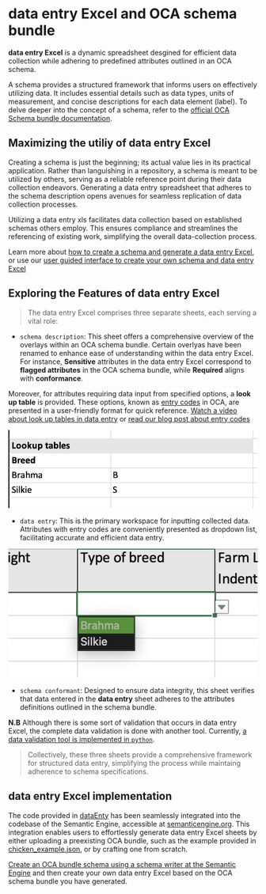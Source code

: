 # data entry Excel and OCA schema bundle

**data entry Excel** is a dynamic spreadsheet desgined for efficient data collection while adhering to predefined attributes outlined in an OCA schema.

A schema provides a structured framework that informs users on effectively utilizing data. It includes essential details such as data types, units of measurement, and concise descriptions for each data element (label). To delve deeper into the concept of a schema, refer to the [official OCA Schema bundle documentation](https://oca.colossi.network/specification/#bundle).

## Maximizing the utiliy of data entry Excel

Creating a schema is just the beginning; its actual value lies in its practical application. Rather than languishing in a repository, a schema is meant to be utilized by others, serving as a reliable reference point during their data collection endeavors. Generating a data entry spreadsheet that adheres to the schema description opens avenues for seamless replication of data collection processes.

Utilizing a data entry xls facilitates data collection based on established schemas others employ. This ensures compliance and streamlines the referencing of existing work, simplifying the overall data-collection process.

Learn more about [how to create a schema and generate a data entry Excel](https://agrifooddatacanada.github.io/OCA_training_pathway/), or use our [user guided interface to create your own schema and data entry Excel](https://semanticengine.org)

## Exploring the Features of data entry Excel

> The data entry Excel comprises three separate sheets, each serving a vital role:

- `schema description`: This sheet offers a comprehensive overview of the overlays within an OCA schema bundle. Certain overlyas have been renamed to enhance ease of understanding within the data entry Excel. For instance, **Sensitive** attributes in the data entry Excel correspond to **flagged attributes** in the OCA schema bundle, while **Required** aligns with **conformance**.

Moreover, for attributes requiring data input from specified options, a **look up table** is provided. These options, known as [entry codes](https://oca.colossi.network/specification/#entry-code-overlay) in OCA, are presented in a user-friendly format for quick reference. [Watch a video about look up tables in data entry](https://www.youtube.com/watch?v=T-Uzr3p41SM) or [read our blog post about entry codes](https://agrifooddatacanada.ca/streamlining-data-integrity-the-role-of-entry-codes-in-data-entry/)

![lookup table for entry codes](./images/lookup.png)

- `data entry`: This is the primary workspace for inputting collected data. Attributes with entry codes are conveniently presented as dropdown list, facilitating accurate and efficient data entry.

![drop down list for entry codes](./images/dropdown.png)

- `schema conformant`: Designed to ensure data integrity, this sheet verifies that data entered in the **data entry** sheet adheres to the attributes definitions outlined in the schema bundle.

**N.B** Although there is some sort of validation that occurs in data entry Excel, the complete data validation is done with another tool. Currently, [a data validation tool is implemented in `python`](https://pypi.org/project/oca-ds-validator/0.0.2/).

> Collectively, these three sheets provide a comprehensive framework for structured data entry, simplifying the process while maintaing adherence to schema specifications.

## data entry Excel implementation

The code provided in [dataEnty](./dataEntry.js) has been seamlessly integrated into the codebase of the Semantic Engine, accessible at [semanticengine.org](https://www.semanticengine.org/). This integration enables users to effortlessly generate data entry Excel sheets by either uploading a preexisting OCA bundle, such as the example provided in [chicken_example.json](./chicken_example.json), or by crafting one from scratch.

[Create an OCA bundle schema using a schema writer at the Semantic Engine](https://www.semanticengine.org/) and then create your own data entry Excel based on the OCA schema bundle you have generated.
